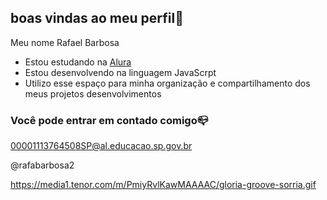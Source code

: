 ## boas vindas ao meu perfil🤍

Meu nome Rafael Barbosa

- Estou estudando na [Alura](https://www.alura.com.br)
- Estou desenvolvendo na linguagem JavaScrpt
- Utilizo esse espaço para minha organização e compartilhamento dos meus projetos desenvolvimentos

 ### Você  pode entrar em contado comigo📪

 00001113764508SP@al.educacao.sp.gov.br

 @rafabarbosa2

![]()https://media1.tenor.com/m/PmiyRvlKawMAAAAC/gloria-groove-sorria.gif
